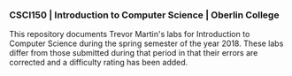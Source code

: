 ### CSCI150 | Introduction to Computer Science | Oberlin College

This repository documents Trevor Martin's labs for Introduction to Computer Science during the spring semester of the year 2018. 
These labs differ from those submitted during that period in that their errors are corrected and a difficulty rating has been added.
